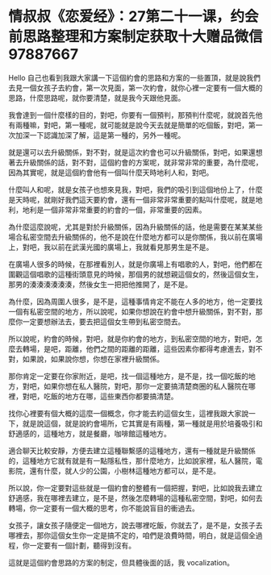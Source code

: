 # 情叔叔《恋爱经》：27第二十一课，约会前思路整理和方案制定获取十大赠品微信97887667

Hello 自己也看到我跟大家講一下這個約會的思路和方案的一些置頂，就是說我們去見一個女孩子去約會，第一次見面，第一次約會，就你心裡一定要有一個大概的思路，什麼思路呢，就你要清楚，就是我今天跟他見面。

我會達到一個什麼樣的目的，對吧，你要有一個預判，那預判什麼呢，就說首先他有兩種嘛，對吧，第一種呢，就可能就是說今天去就是簡單的吃個飯，對吧，第一次加深一下認識加深了解，這是第一種的，另外一種呢。

就是還可以去升級關係，對不對，就是這次約會也可以升級關係，對吧，如果還想著去升級關係的話，對不對，這個約會的方案呢，就非常非常的重要，為什麼呢，因為其實呢，就是這個約會他有一個叫什麼天時地利人和，對吧。

什麼叫人和呢，就是女孩子也想來見我，對吧，我們的吸引到這個地份上了，什麼是天時呢，就剛好我們這天要約會，還有一個非常非常重要的點叫什麼呢，就是地利，地利是一個非常非常重要的約會的一個，非常重要的因素。

為什麼這麼說呢，尤其是對於升級關係，因為升級關係的話，他是需要在某某某些場合私密空間去升級關係的，他不是說在什麼地方都可以是你關係，我以前在廣場上，對吧，我以前在武漢光國的廣場上，我就看見那男生是不是。

在廣場人很多的時候，在那裡看別人，就是你廣場上有唱歌的人，對吧，他們都在圍觀這個唱歌的這種街頭意見的時候，那個男的就想親這個女的，然後這個女生，那男的湊湊湊湊湊湊，然後女生一把把他推開了，是不是。

為什麼，因為周圍人很多，是不是，這種事情肯定不能在人多的地方，他一定要找一個有私密空間的地方，所以說呢，如果你想說在約會中想升級關係，對不對，那麼你一定要想辦法去，要去把這個女生帶到私密空間去。

所以說呢，約會的時候，對吧，就是你約會的地方，到私密空間的地方，對吧，怎麼去轉場，是吧，距離，他們之間的距離的距離，這些因素你都得考慮進去，對不對，如果說，如果說你想，你想在家裡升級關係。

那你肯定一定要在你家附近，是吧，找一個這種地方，是不是，找一個吃飯的地方，對吧，如果你想在私人醫院，對吧，那你一定要搞清楚商圈的私人醫院在哪裡，對吧，吃飯的地方在哪，這些東西你都要搞清楚。

找你心裡要有個大概的這麼一個概念，你才能去約這個女生，這裡我跟大家說一下，就是說這個，就是說約會場所，它其實是有兩種，第一種就是用於培養吸引和舒適感的，這種地方，就是餐廳，咖啡館這種地方。

適合聊天比較安靜，方便去建立這種聯繫感的這種地方，還有一種就是升級關係的，這種地方它就有就是有一點隱私性，那什麼地方，比如說家裡，私人醫院，電影院，還有什麼，就人少的公園，小樹林這種地方都可以，是不是。

所以說，你一定要對這些就是一個約會的整體有一個把握，對吧，比如說我去建立舒適感，我在哪裡去建立，是不是，然後怎麼轉場的這種私密空間，對吧，如何去轉場，你一定要有一個大概的思考，你不能說盲目的衝過去。

女孩子，讓女孩子隨便定一個地方，說去哪裡吃飯，你就去了，是不是，女孩子去哪裡去，那你這個女生你一定是搞不定的，咱們是浪費時間，明白，就是這個全過程，你一定要有一個計劃，聽得到沒有。

這就是這個約會思路的方案的制定，但具體後面的話，我 vocalization。